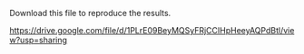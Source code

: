 Download this file to reproduce the results.

https://drive.google.com/file/d/1PLrE09BeyMQSyFRjCCIHpHeeyAQPdBtl/view?usp=sharing
